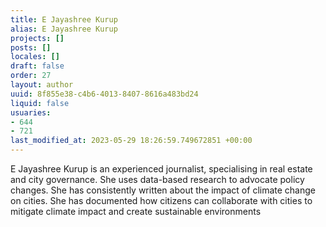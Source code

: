 ```yaml
---
title: E Jayashree Kurup
alias: E Jayashree Kurup
projects: []
posts: []
locales: []
draft: false
order: 27
layout: author
uuid: 8f855e38-c4b6-4013-8407-8616a483bd24
liquid: false
usuaries:
- 644
- 721
last_modified_at: 2023-05-29 18:26:59.749672851 +00:00
---
```


<p style="text-align:start">E Jayashree Kurup is an experienced journalist, specialising in real estate and city governance. She uses data-based research to advocate policy changes. She has consistently written about the impact of climate change on cities. She has documented how citizens can collaborate with cities to mitigate climate impact and create sustainable environments</p>